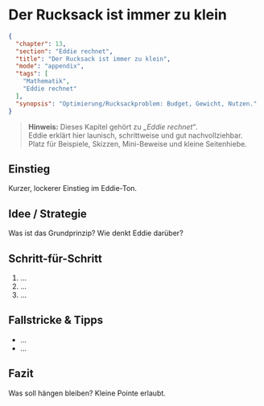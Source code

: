 # Der Rucksack ist immer zu klein

```json
{
  "chapter": 13,
  "section": "Eddie rechnet",
  "title": "Der Rucksack ist immer zu klein",
  "mode": "appendix",
  "tags": [
    "Mathematik",
    "Eddie rechnet"
  ],
  "synopsis": "Optimierung/Rucksackproblem: Budget, Gewicht, Nutzen."
}
```

> **Hinweis:** Dieses Kapitel gehört zu *„Eddie rechnet“*.  
> Eddie erklärt hier launisch, schrittweise und gut nachvollziehbar.  
> Platz für Beispiele, Skizzen, Mini-Beweise und kleine Seitenhiebe.

## Einstieg
Kurzer, lockerer Einstieg im Eddie-Ton.

## Idee / Strategie
Was ist das Grundprinzip? Wie denkt Eddie darüber?

## Schritt-für-Schritt
1. …
2. …
3. …

## Fallstricke & Tipps
- …
- …

## Fazit
Was soll hängen bleiben? Kleine Pointe erlaubt.
